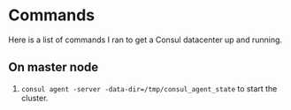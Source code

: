 Commands
========

Here is a list of commands I ran to get a Consul datacenter up and running.

On master node
--------------
1. `consul agent -server -data-dir=/tmp/consul_agent_state` to start the cluster.
